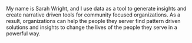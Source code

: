 My name is Sarah Wright, and I use data as a tool to generate insights and create narrative driven tools for community focused organizations. As a result, organizations can help the people they server find pattern driven solutions and insights to change the lives of the people they serve in a powerful way. 



<!--
Hello and Welcome to DataGirlz. 
We are a group of women who help organizations and small entities learn about the power of Data for economic and social growth. 
As a result, communites grow and neighborhoods thrive by utlising technology and narraitve to generate data narratives. 


OUR PROCESS: 
We use data to generate moving data narratives & generate impact for small businesses and organizations. 
By using data, orgs and businesses can show suport for 

WHO AM I: MY NAME IS SARAH WRIGHT, I AM A MEMBER OF DG
WHAT DO I DO: I USE DATA TO GENERATE MOVING DATA NARRATIVES & GENERATE IMPACT FOT DMALL ORGS
WHO FOR: FOR NEIGHBORHOODS & COMMUNITIES 
WHAT DO THEY NEED: NEED TO BE HEARD & PARTICIPATE IN THE TECH USED TO SERVE THEM
HOW DO THEY CHANGE: AS A RESULT, COMMUNITIES & ORGS FIND WAYS TO SUPPORT THEMSELVES INDEPENDENTLY & GROW IN DIVERSITY & CULTURE
-->



<!---
DataGirlz/DataGirlz is a ✨ special ✨ repository because its `README.md` (this file) appears on your GitHub profile.
You can click the Preview link to take a look at your changes.
--->
